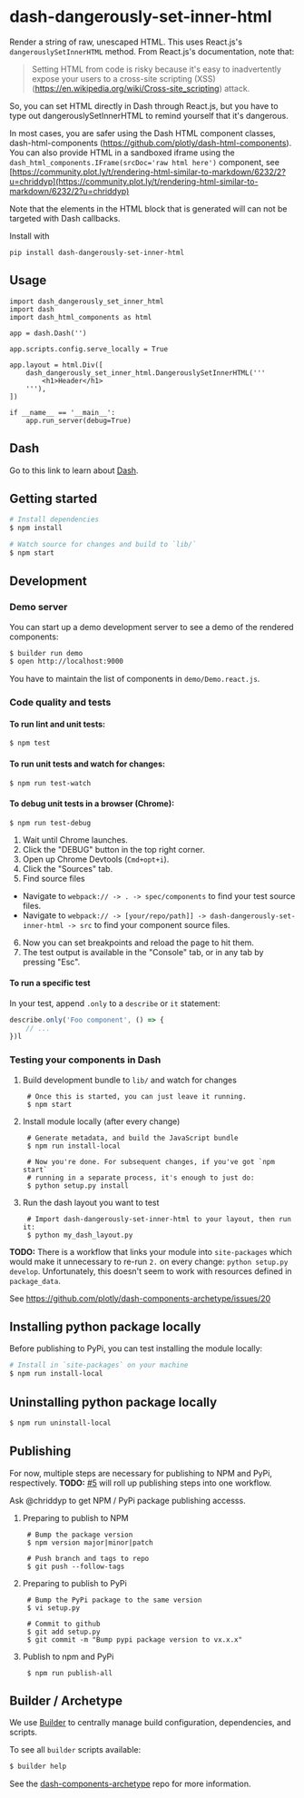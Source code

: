 # dash-dangerously-set-inner-html

Render a string of raw, unescaped HTML.
This uses React.js's `dangerouslySetInnerHTML` method.
From React.js's documentation, note that:

> Setting HTML from code is risky because it's easy to
> inadvertently expose your users to a cross-site scripting (XSS)
> (https://en.wikipedia.org/wiki/Cross-site_scripting)
> attack.

So, you can set HTML directly in Dash through React.js, but you have
to type out dangerouslySetInnerHTML to remind yourself that it's dangerous.

In most cases, you are safer using the Dash HTML component classes,
dash-html-components (https://github.com/plotly/dash-html-components).
You can also provide HTML in a sandboxed iframe using the
`dash_html_components.IFrame(srcDoc='raw html here')` component, see [https://community.plot.ly/t/rendering-html-similar-to-markdown/6232/2?u=chriddyp](https://community.plot.ly/t/rendering-html-similar-to-markdown/6232/2?u=chriddyp)

Note that the elements in the HTML block that is generated will can not
be targeted with Dash callbacks.

Install with
```
pip install dash-dangerously-set-inner-html
```

## Usage

```
import dash_dangerously_set_inner_html
import dash
import dash_html_components as html

app = dash.Dash('')

app.scripts.config.serve_locally = True

app.layout = html.Div([
    dash_dangerously_set_inner_html.DangerouslySetInnerHTML('''
        <h1>Header</h1>
    '''),
])

if __name__ == '__main__':
    app.run_server(debug=True)
```

## Dash

Go to this link to learn about [Dash][].

## Getting started

```sh
# Install dependencies
$ npm install

# Watch source for changes and build to `lib/`
$ npm start
```

## Development

### Demo server

You can start up a demo development server to see a demo of the rendered
components:

```sh
$ builder run demo
$ open http://localhost:9000
```

You have to maintain the list of components in `demo/Demo.react.js`.

### Code quality and tests

#### To run lint and unit tests:

```sh
$ npm test
```

#### To run unit tests and watch for changes:

```sh
$ npm run test-watch
```

#### To debug unit tests in a browser (Chrome):

```sh
$ npm run test-debug
```

1. Wait until Chrome launches.
2. Click the "DEBUG" button in the top right corner.
3. Open up Chrome Devtools (`Cmd+opt+i`).
4. Click the "Sources" tab.
5. Find source files
  - Navigate to `webpack:// -> . -> spec/components` to find your test source files.
  - Navigate to `webpack:// -> [your/repo/path]] -> dash-dangerously-set-inner-html -> src` to find your component source files.
6. Now you can set breakpoints and reload the page to hit them.
7. The test output is available in the "Console" tab, or in any tab by pressing "Esc".

#### To run a specific test

In your test, append `.only` to a `describe` or `it` statement:

```javascript
describe.only('Foo component', () => {
    // ...
})l
```

### Testing your components in Dash

1. Build development bundle to `lib/` and watch for changes

        # Once this is started, you can just leave it running.
        $ npm start

2. Install module locally (after every change)

        # Generate metadata, and build the JavaScript bundle
        $ npm run install-local

        # Now you're done. For subsequent changes, if you've got `npm start`
        # running in a separate process, it's enough to just do:
        $ python setup.py install

3. Run the dash layout you want to test

        # Import dash-dangerously-set-inner-html to your layout, then run it:
        $ python my_dash_layout.py


**TODO:** There is a workflow that links your module into `site-packages` which would
make it unnecessary to re-run `2.` on every change: `python setup.py develop`.
Unfortunately, this doesn't seem to work with resources defined in
`package_data`.

See https://github.com/plotly/dash-components-archetype/issues/20


## Installing python package locally

Before publishing to PyPi, you can test installing the module locally:

```sh
# Install in `site-packages` on your machine
$ npm run install-local
```

## Uninstalling python package locally

```sh
$ npm run uninstall-local
```

## Publishing

For now, multiple steps are necessary for publishing to NPM and PyPi,
respectively. **TODO:**
[#5](https://github.com/plotly/dash-components-archetype/issues/5) will roll up
publishing steps into one workflow.

Ask @chriddyp to get NPM / PyPi package publishing accesss.

1. Preparing to publish to NPM

        # Bump the package version
        $ npm version major|minor|patch

        # Push branch and tags to repo
        $ git push --follow-tags

2. Preparing to publish to PyPi

        # Bump the PyPi package to the same version
        $ vi setup.py

        # Commit to github
        $ git add setup.py
        $ git commit -m "Bump pypi package version to vx.x.x"

3. Publish to npm and PyPi

        $ npm run publish-all

## Builder / Archetype

We use [Builder][] to centrally manage build configuration, dependencies, and
scripts.

To see all `builder` scripts available:

```sh
$ builder help
```

See the [dash-components-archetype][] repo for more information.


[Builder]: https://github.com/FormidableLabs/builder
[Dash]: https://github.com/plotly/dash2
[dash-components-archetype]: https://github.com/plotly/dash-components-archetype
